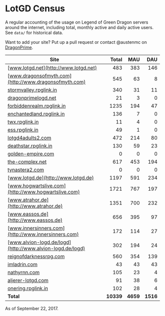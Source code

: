 # LotGD Census
A regular accounting of the usage on Legend of Green Dragon servers around the internet, including total, monthly active and daily active users. See `data/` for historical data.

Want to add your site? Put up a pull request or contact @austenmc on [DragonPrime](http://dragonprime.net).


Site | Total | MAU | DAU
--- | ---:| ---:| ---:
[www.lotgd.net](http://www.lotgd.net)|483|383|146
[www.dragonsofmyth.com](http://www.dragonsofmyth.com)|545|63|8
[stormvalley.rpglink.in](http://stormvalley.rpglink.in)|340|31|11
[dragonprimelogd.net](http://dragonprimelogd.net)|21|3|0
[forbiddenrealm.rpglink.in](http://forbiddenrealm.rpglink.in)|1235|194|47
[enchantedland.rpglink.in](http://enchantedland.rpglink.in)|136|7|0
[twx.rpglink.in](http://twx.rpglink.in)|11|4|0
[ess.rpglink.in](http://ess.rpglink.in)|49|1|0
[lotgd4adults2.com](http://lotgd4adults2.com)|472|214|80
[deathstar.rpglink.in](http://deathstar.rpglink.in)|130|59|23
[golden-empire.com](http://golden-empire.com)|0|0|0
[the-complex.net](http://the-complex.net)|617|453|194
[tynastera2.com](http://tynastera2.com)|0|0|0
[www.lotgd.de](http://www.lotgd.de)|1197|591|234
[www.hogwartslive.com](http://www.hogwartslive.com)|1721|767|197
[www.atrahor.de](http://www.atrahor.de)|1351|700|232
[www.eassos.de](http://www.eassos.de)|656|395|97
[www.innersinners.com](http://www.innersinners.com)|172|114|27
[www.alvion-logd.de/logd](http://www.alvion-logd.de/logd)|302|194|24
[reignofdarknessrpg.com](http://reignofdarknessrpg.com)|560|354|139
[imladrin.com](http://imladrin.com)|43|43|43
[nathyrnn.com](http://nathyrnn.com)|105|23|4
[aljerer-lotgd.com](http://aljerer-lotgd.com)|91|38|6
[onering.rpglink.in](http://onering.rpglink.in)|102|28|4
**Total**|**10339**|**4659**|**1516**

As of September 22, 2017.
